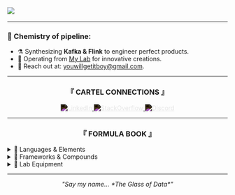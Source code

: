 


<a href="https://git.io/typing-svg">
 <img src="https://readme-typing-svg.demolab.com?font=Fira Code+Age&size=25&duration=3000&pause=1000&color=00FF00&background=000000&center=true&vCenter=true&width=435&lines=Im+not+in+Danger;I+am+the+Data+Engineer!."Typing SVG">
</a>

---

### 🧪 Chemistry of pipeline:
- ⚗️ Synthesizing **Kafka & Flink** to engineer perfect products.
- 🔬 Operating from [My Lab](https://github.com/Theglassofdata) for innovative creations.
- 💊 Reach out at: [youwillgetitboy@gmail.com](mailto:youwillgetitboy@gmail.com).

---

<h3 align="center">『 CARTEL CONNECTIONS 』</h3>
<p align="center">
  <a href="https://www.linkedin.com/in/your-profile/" target="_blank">
    <img src="https://raw.githubusercontent.com/maurodesouza/profile-readme-generator/master/src/assets/icons/social/linkedin/default.svg" width="43" height="37" alt="LinkedIn" style="filter: invert(1);">
  </a>
  <a href="https://stackoverflow.com/users/23191506" target="_blank">
    <img src="https://raw.githubusercontent.com/maurodesouza/profile-readme-generator/master/src/assets/icons/social/stackoverflow/default.svg" width="43" height="37" alt="StackOverflow" style="filter: invert(1);">
  </a>
  <a href="https://discordapp.com/users/YourDiscordID" target="_blank">
    <img src="https://raw.githubusercontent.com/maurodesouza/profile-readme-generator/master/src/assets/icons/social/discord/default.svg" width="43" height="37" alt="Discord" style="filter: invert(1);">
  </a>
</p>

---

<h3 align="center">『 FORMULA BOOK 』</h3>

<details>
<summary>🧪 Languages & Elements</summary>
<p align="left">
  <img src="https://raw.githubusercontent.com/devicons/devicon/master/icons/python/python-original.svg" alt="Python" width="40">
  <img src="https://raw.githubusercontent.com/devicons/devicon/master/icons/javascript/javascript-original.svg" alt="JavaScript" width="40">
  <img src="https://raw.githubusercontent.com/devicons/devicon/master/icons/typescript/typescript-original.svg" alt="TypeScript" width="40">
  <img src="https://raw.githubusercontent.com/devicons/devicon/master/icons/java/java-original.svg" alt="Java" width="40">
</p>
</details>

<details>
<summary>🔬 Frameworks & Compounds</summary>
<p align="left">
  <img src="https://raw.githubusercontent.com/devicons/devicon/master/icons/react/react-original.svg" alt="React" width="40">
  <img src="https://raw.githubusercontent.com/devicons/devicon/master/icons/nodejs/nodejs-original.svg" alt="Node.js" width="40">
  <img src="https://raw.githubusercontent.com/devicons/devicon/master/icons/nextjs/nextjs-original.svg" alt="Next.js" width="40">
  <img src="https://raw.githubusercontent.com/devicons/devicon/master/icons/threejs/threejs-original.svg" alt="Three.js" width="40">
</p>
</details>

<details>
<summary>🧪 Lab Equipment</summary>
<p align="left">
  <img src="https://skillicons.dev/icons?i=aws" height="40" alt="AWS">
  <img src="https://www.vectorlogo.zone/logos/docker/docker-icon.svg" alt="Docker" width="40">
  <img src="https://raw.githubusercontent.com/devicons/devicon/master/icons/git/git-original.svg" alt="Git" width="40">
  <img src="https://raw.githubusercontent.com/devicons/devicon/master/icons/github/github-original.svg" alt="GitHub" width="40">
</p>
</details>

---


<div align="center">
  <em>"Say my name... *The Glass of Data*"</em>
</div>

